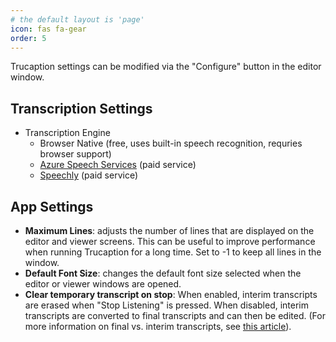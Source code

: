 ```yaml
---
# the default layout is 'page'
icon: fas fa-gear
order: 5
---
```


Trucaption settings can be modified via the "Configure" button in the editor window.

## Transcription Settings

- Transcription Engine
  - Browser Native (free, uses built-in speech recognition, requries browser support)
  - [Azure Speech Services](/azure/) (paid service)
  - [Speechly](/speechly) (paid service)

## App Settings

- **Maximum Lines**: adjusts the number of lines that are displayed on the editor and viewer screens. This can be useful to improve performance when running Trucaption for a long time. Set to -1 to keep all lines in the window.
- **Default Font Size**: changes the default font size selected when the editor or viewer windows are opened.
- **Clear temporary transcript on stop**: When enabled, interim transcripts are erased when "Stop Listening" is pressed. When disabled, interim transcripts are converted to final transcripts and can then be edited. (For more information on final vs. interim transcripts, see [this article](/final-vs-interim/)).
